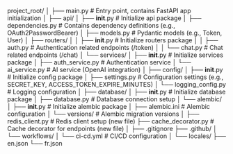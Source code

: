 project_root/
│
├── main.py            # Entry point, contains FastAPI app initialization
│
├── api/
│   ├── __init__.py   # Initialize api package
│   ├── dependencies.py # Contains dependency definitions (e.g., OAuth2PasswordBearer)
│   ├── models.py      # Pydantic models (e.g., Token, User)
│   ├── routers/
│   │   ├── __init__.py   # Initialize routers package
│   │   ├── auth.py        # Authentication related endpoints (/token)
│   │   └── chat.py        # Chat related endpoints (/chat)
│   └── services/
│       ├── __init__.py        # Initialize services package
│       ├── auth_service.py    # Authentication service
│       └── ai_service.py      # AI service (OpenAI integration)
│
├── config/
│   ├── __init__.py        # Initialize config package
│   ├── settings.py        # Configuration settings (e.g., SECRET_KEY, ACCESS_TOKEN_EXPIRE_MINUTES)
│   └── logging_config.py  # Logging configuration
│
├── database/
│   ├── __init__.py        # Initialize database package
│   ├── database.py        # Database connection setup
│   └── alembic/
│       ├── __init__.py    # Initialize alembic package
│       ├── alembic.ini    # Alembic configuration
│       └── versions/      # Alembic migration versions
│
├── redis_client.py        # Redis client setup (new file)
├── cache_decorator.py     # Cache decorator for endpoints (new file)
│
├── .gitignore
├── .github/
│   └── workflows/
│       └── ci-cd.yml      # CI/CD configuration
│
└── locales/
    ├── en.json
    └── fr.json
